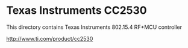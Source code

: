 Texas Instruments CC2530
========================

  This directory contains Texas Instruments 802.15.4 RF+MCU controller

  http://www.ti.com/product/cc2530
